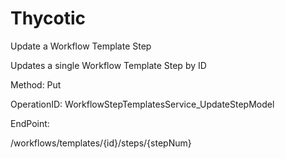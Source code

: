 #     Thycotic


Update a Workflow Template Step

Updates a single Workflow Template Step by ID

Method: Put

OperationID: WorkflowStepTemplatesService_UpdateStepModel

EndPoint:

/workflows/templates/{id}/steps/{stepNum}
